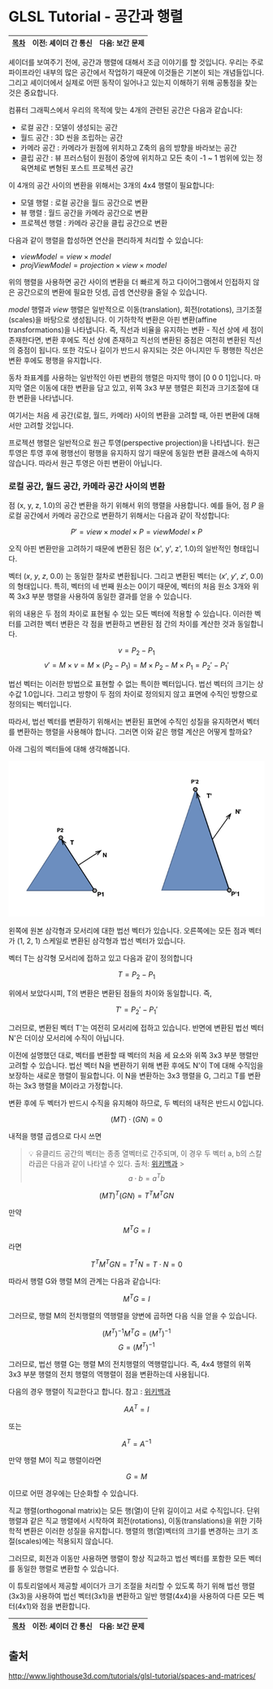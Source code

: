 # GLSL Tutorial - 공간과 행렬

| [목차](../../README.md) | 이전: 셰이더 간 통신 | 다음: 보간 문제 |
| :---------------------- | -------------------: | --------------: |

셰이더를 보여주기 전에, 공간과 행렬에 대해서 조금 이야기를 할 것입니다. 우리는 주로 파이프라인 내부의 많은 공간에서 작업하기 때문에 이것들은 기본이 되는 개념들입니다. 그리고 셰이더에서 실제로 어떤 동작이 일어나고 있는지 이해하기 위해 공통점을 찾는 것은 중요합니다.

컴퓨터 그래픽스에서 우리의 목적에 맞는 4개의 관련된 공간은 다음과 같습니다:

- 로컬 공간 : 모델이 생성되는 공간
- 월드 공간 : 3D 씬을 조립하는 공간
- 카메라 공간 : 카메라가 원점에 위치하고 Z축의 음의 방향을 바라보는 공간
- 클립 공간 : 뷰 프러스텀이 원점이 중앙에 위치하고 모든 축이 -1 ~ 1 범위에 있는 정육면체로 변형된 포스트 프로젝션 공간

이 4개의 공간 사이의 변환을 위해서는 3개의 4x4 행렬이 필요합니다:

- 모델 행렬 : 로컬 공간을 월드 공간으로 변환
- 뷰 행렬 : 월드 공간을 카메라 공간으로 변환
- 프로젝션 행렬 : 카메라 공간을 클립 공간으로 변환

다음과 같이 행렬을 합성하면 연산을 편리하게 처리할 수 있습니다:

- $viewModel = view \times model$
- $projViewModel = projection \times view \times model$

위의 행렬을 사용하면 공간 사이의 변환을 더 빠르게 하고 다이어그램에서 인접하지 않은 공간으로의 변환에 필요한 덧셈, 곱셈 연산량을 줄일 수 있습니다.

_model_ 행렬과 _view_ 행렬은 일반적으로 이동(translation), 회전(rotations), 크기조절(scales)을 바탕으로 생성됩니다. 이 기하학적 변환은 아핀 변환(affine transformations)을 나타냅니다. 즉, 직선과 비율을 유지하는 변환 - 직선 상에 세 점이 존재한다면, 변환 후에도 직선 상에 존재하고 직선의 변환된 중점은 여전히 변환된 직선의 중점이 됩니다. 또한 각도나 길이가 반드시 유지되는 것은 아니지만 두 평행한 직선은 변환 후에도 평행을 유지합니다.

동차 좌표계를 사용하는 일반적인 아핀 변환의 행렬은 마지막 행이 [0 0 0 1]입니다. 마지막 열은 이동에 대한 변환을 담고 있고, 위쪽 3x3 부분 행렬은 회전과 크기조절에 대한 변환을 나타냅니다.

여기서는 처음 세 공간(로컬, 월드, 카메라) 사이의 변환을 고려할 때, 아핀 변환에 대해서만 고려할 것입니다.

프로젝션 행렬은 일반적으로 원근 투영(perspective projection)을 나타냅니다. 원근 투영은 투영 후에 평행선이 평행을 유지하지 않기 때문에 동일한 변환 클래스에 속하지 않습니다. 따라서 원근 투영은 아핀 변환이 아닙니다.

### 로컬 공간, 월드 공간, 카메라 공간 사이의 변환

점 (x, y, z, 1.0)의 공간 변환을 하기 위해서 위의 행렬을 사용합니다. 예를 들어, 점 $P$ 을 로컬 공간에서 카메라 공간으로 변환하기 위해서는 다음과 같이 작성합니다:

$$P' = view \times model \times P = viewModel \times P$$

오직 아핀 변환만을 고려하기 때문에 변환된 점은 (x', y', z', 1.0)의 일반적인 형태입니다.

벡터 $(x,\ y,\ z,\ 0.0)$ 는 동일한 절차로 변환됩니다. 그리고 변환된 벡터는 $(x',\ y',\ z',\ 0.0)$ 의 형태입니다. 특히, 벡터의 네 번째 원소는 0이기 때문에, 벡터의 처음 원소 3개와 위쪽 3x3 부분 행렬을 사용하여 동일한 결과를 얻을 수 있습니다.

위의 내용은 두 점의 차이로 표현될 수 있는 모든 벡터에 적용할 수 있습니다. 이러한 벡터를 고려한 벡터 변환은 각 점을 변환하고 변환된 점 간의 차이를 계산한 것과 동일합니다.

$$v = P_2 - P_1$$
$$v' = M \times v = M \times (P_2 - P_1) = M \times P_2 - M \times P_1 = P_2' - P_1'$$

법선 벡터는 이러한 방법으로 표현할 수 없는 특이한 벡터입니다. 법선 벡터의 크기는 상수값 1.0입니다. 그리고 방향이 두 점의 차이로 정의되지 않고 표면에 수직인 방향으로 정의되는 벡터입니다.

따라서, 법선 벡터를 변환하기 위해서는 변환된 표면에 수직인 성질을 유지하면서 벡터를 변환하는 행렬을 사용해야 합니다. 그러면 이와 같은 행렬 계산은 어떻게 할까요?

아래 그림의 벡터들에 대해 생각해봅니다.

<p align="center"><img src="../../images/23_spaces_and_matrices/23_spaces_and_matrices.png"  width="700"></p>

왼쪽에 원본 삼각형과 모서리에 대한 법선 벡터가 있습니다. 오른쪽에는 모든 점과 벡터가 (1, 2, 1) 스케일로 변환된 삼각형과 법선 벡터가 있습니다.

벡터 T는 삼각형 모서리에 접하고 있고 다음과 같이 정의합니다

$$T = P_2 - P_1$$

위에서 보았다시피, T의 변환은 변환된 점들의 차이와 동일합니다. 즉,

$$T' = P_2' - P_1'$$

그러므로, 변환된 벡터 T'는 여전히 모서리에 접하고 있습니다. 반면에 변환된 법선 벡터 N'은 더이상 모서리에 수직이 아닙니다.

이전에 설명했던 대로, 벡터를 변환할 때 벡터의 처음 세 요소와 위쪽 3x3 부분 행렬만 고려할 수 있습니다. 법선 벡터 N을 변환하기 위해 변환 후에도 N'이 T에 대해 수직임을 보장하는 새로운 행렬이 필요합니다. 이 N을 변환하는 3x3 행렬을 G, 그리고 T를 변환하는 3x3 행렬을 M이라고 가정합니다.

변환 후에 두 벡터가 반드시 수직을 유지해야 하므로, 두 벡터의 내적은 반드시 0입니다.

$$(MT) \cdot (GN) = 0$$

내적을 행렬 곱셈으로 다시 쓰면

> 💡 유클리드 공간의 벡터는 종종 열벡터로 간주되며, 이 경우 두 벡터 a, b의 스칼라곱은 다음과 같이 나타낼 수 있다. 출처: [위키백과](https://ko.wikipedia.org/wiki/%EC%8A%A4%EC%B9%BC%EB%9D%BC%EA%B3%B1#%EB%8C%80%EC%88%98%EC%A0%81_%EC%A0%95%EC%9D%98) > $$a \cdot b = a^Tb$$

$$(MT)^T(GN) = T^TM^TGN$$

만약

$$M^TG = I$$

라면

$$T^TM^TGN = T^TN = T \cdot N = 0$$

따라서 행렬 G와 행렬 M의 관계는 다음과 같습니다:

$$M^TG = I$$

그러므로, 행렬 M의 전치행렬의 역행렬을 양변에 곱하면 다음 식을 얻을 수 있습니다.

$$(M^T)^{-1}M^TG = (M^T)^{-1}$$
$$G= (M^T)^{-1}$$

그러므로, 법선 행렬 G는 행렬 M의 전치행렬의 역행렬입니다. 즉, 4x4 행렬의 위쪽 3x3 부분 행렬의 전치 행렬의 역행렬이 점을 변환하는데 사용됩니다.

다음의 경우 행렬이 직교한다고 합니다. 참고 : [위키백과](https://ko.wikipedia.org/wiki/%EC%A7%81%EA%B5%90%ED%96%89%EB%A0%AC)

$$AA^T = I$$

또는

$$A^T = A^{-1}$$

만약 행렬 M이 직교 행렬이라면

$$G = M$$

이므로 어떤 경우에는 단순화할 수 있습니다.

직교 행렬(orthogonal matrix)는 모든 행(열)이 단위 길이이고 서로 수직입니다. 단위 행렬과 같은 직교 행렬에서 시작하여 회전(rotations), 이동(translations)을 위한 기하학적 변환은 이러한 성질을 유지합니다. 행렬의 행(열)벡터의 크기를 변경하는 크기 조절(scales)에는 적용되지 않습니다.

그러므로, 회전과 이동만 사용하면 행렬이 항상 직교하고 법선 벡터를 포함한 모든 벡터를 동일한 행렬로 변환할 수 있습니다.

이 튜토리얼에서 제공할 셰이더가 크기 조절을 처리할 수 있도록 하기 위해 법선 행렬(3x3)을 사용하여 법선 벡터(3x1)을 변환하고 일반 행렬(4x4)을 사용하여 다른 모든 벡터(4x1)와 점을 변환합니다.

| [목차](../../README.md) | 이전: 셰이더 간 통신 | 다음: 보간 문제 |
| :---------------------- | -------------------: | --------------: |

## 출처

http://www.lighthouse3d.com/tutorials/glsl-tutorial/spaces-and-matrices/
